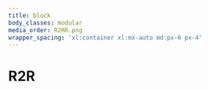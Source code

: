 ```yaml
---
title: block
body_classes: modular
media_order: R2RR.png
wrapper_spacing: 'xl:container xl:mx-auto md:px-6 px-4'
---
```


# R2R